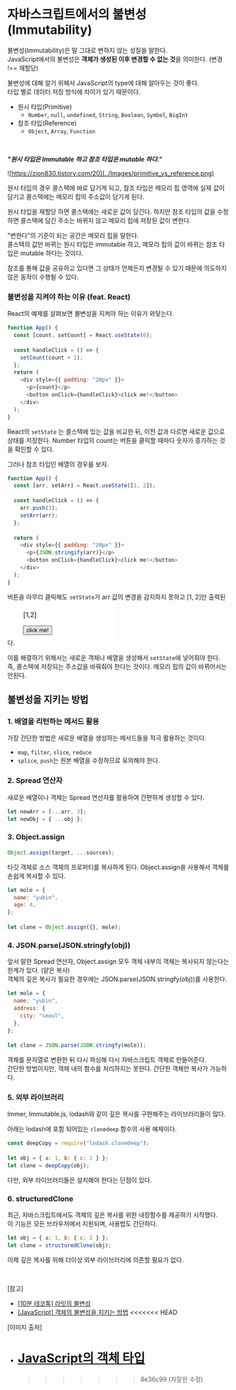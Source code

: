 # 자바스크립트에서의 불변성(Immutability)

불변성(Immutability)은 말 그대로 변하지 않는 성질을 말한다.<br/>
JavaScript에서의 불변성은 **객체가 생성된 이후 변경할 수 없는 것**을 의미한다. (변경 !== 재할당)

불변성에 대해 알기 위해서 JavaScript의 type에 대해 알아두는 것이 좋다.
<br/> 타입 별로 데이터 저장 방식에 차이가 있기 때문이다.

- 원시 타입(Primitive)
  - `Number`, `null`, `undefined`, `String`, `Boolean`, `Symbol`, `BigInt`
- 참조 타입(Reference)
  - `Object`, `Array`, `Function`

 <br/>

**_"원시 타입은 Immutable 하고 참조 타입은 mutable 하다."_**

![https://zion830.tistory.com/20](../Images/primitive_vs_reference.png)

원시 타입의 경우 콜스택에 바로 담기게 되고, 참조 타입은 메모리 힙 영역에 실제 값이 담기고 콜스택에는 메모리 힙의 주소값이 담기게 된다.

원시 타입을 재할당 하면 콜스택에는 새로운 값이 담긴다.
하지만 참조 타입의 값을 수정하면 콜스택에 담긴 주소는 바뀌지 않고 메모리 힙에 저장된 값이 변한다.

"변한다"의 기준이 되는 공간은 메모리 힙을 말한다. <br/>
콜스택의 값만 바뀌는 원시 타입은 immutable 하고, 메모리 힙의 값이 바뀌는 참조 타입은 mutable 하다는 것이다.

참조를 통해 값을 공유하고 있다면 그 상태가 언제든지 변경될 수 있기 때문에 의도하지 않은 동작이 수행될 수 있다.

### 불변성을 지켜야 하는 이유 (feat. React)

React의 예제를 살펴보면 불변성을 지켜야 하는 이유가 와닿는다.

```js
function App() {
  const [count, setCount] = React.useState(0);

  const handleClick = () => {
    setCount(count + 1);
  };
  return (
    <div style={{ padding: "20px" }}>
      <p>{count}</p>
      <button onClick={handleClick}>click me!</button>
    </div>
  );
}
```

React의 `setState` 는 콜스택에 있는 값을 비교한 뒤, 이전 값과 다르면 새로운 값으로 상태를 저장한다. Number 타입의 count는 버튼을 클릭할 때마다 숫자가 증가하는 것을 확인할 수 있다.

그러나 참조 타입인 배열의 경우를 보자.

```js
function App() {
  const [arr, setArr] = React.useState([1, 2]);

  const handleClick = () => {
    arr.push(3);
    setArr(arr);
  };

  return (
    <div style={{ padding: "20px" }}>
      <p>{JSON.stringify(arr)}</p>
      <button onClick={handleClick}>click me!</button>
    </div>
  );
}
```

버튼을 아무리 클릭해도 `setState`가 arr 값의 변경을 감지하지 못하고 [1, 2]만 출력된다.
<img src="../Images/reference_type_example.png" height="100px"/>

이를 해결하기 위해서는 새로운 객체나 배열을 생성해서 `setState`에 넣어줘야 한다.
<br/> 즉, 콜스택에 저장되는 주소값을 바꿔줘야 한다는 것이다. 메모리 힙의 값이 바뀌어서는 안된다.

## 불변성을 지키는 방법

### 1. 배열을 리턴하는 메서드 활용

가장 간단한 방법은 새로운 배열을 생성하는 메서드들을 적극 활용하는 것이다.

- `map`, `filter`, `slice`, `reduce`
- `splice`, `push`는 원본 배열을 수정하므로 유의해야 한다.

### 2. Spread 연산자

새로운 배열이나 객체는 Spread 연산자를 활용하여 간편하게 생성할 수 있다.

```js
let newArr = [...arr, 3];
let newObj = { ...obj };
```

### 3. Object.assign

```js
Object.assign(target, ...sources);
```

타깃 객체로 소스 객체의 프로퍼티를 복사하게 된다. Object.assign을 사용해서 객체를 손쉽게 복사할 수 있다.

```js
let mole = {
  name: "yubin",
  age: 4,
};

let clone = Object.assign({}, mole);
```

### 4. JSON.parse(JSON.stringfy(obj))

앞서 말한 Spread 연산자, Object.assign 모두 객체 내부의 객체는 복사되지 않는다는 한계가 있다. (얕은 복사)
<br/> 객체의 깊은 복사가 필요한 경우에는 JSON.parse(JSON.stringfy(obj))를 사용한다.

```js
let mole = {
  name: "yubin",
  address: {
    city: "seoul",
  },
};

let clone = JSON.parse(JSON.stringfy(mole));
```

객체를 문자열로 변환한 뒤 다시 파싱해 다시 자바스크립트 객체로 만들어준다.
<br/>
간단한 방법이지만, 객체 내의 함수를 처리하지는 못한다. 간단한 객체만 복사가 가능하다.

### 5. 외부 라이브러리

Immer, Immutable.js, lodash와 같이 깊은 복사를 구현해주는 라이브러리들이 많다.

아래는 lodash에 포함 되어있는 `clonedeep` 함수의 사용 예제이다.

```js
const deepCopy = require("lodash.clonedeep");

let obj = { a: 1, b: { c: 2 } };
let clone = deepCopy(obj);
```

다만, 외부 라이브러리들은 설치해야 한다는 단점이 있다.

### 6. structuredClone

최근, 자바스크립트에서도 객체의 깊은 복사를 위한 내장함수를 제공하기 시작했다.<br/> 이 기능은 모든 브라우저에서 지원되며, 사용법도 간단하다.

```js
let obj = { a: 1, b: { c: 2 } };
let clone = structuredClone(obj);
```

이제 깊은 복사를 위해 더이상 외부 라이브러리에 의존할 필요가 없다.

<br/>

[참고]

- [[10분 테코톡] 라잇의 불변성](https://www.youtube.com/watch?v=LRlooA5sYhU)
- [[JavaScript] 객체의 불변성을 지키는 방법](https://jihyundev.tistory.com/20)
  <<<<<<< HEAD

[이미지 출처]

- # [JavaScript의 객체 타입](https://zion830.tistory.com/20)
  > > > > > > > 8e36c99 (자잘한 수정)
